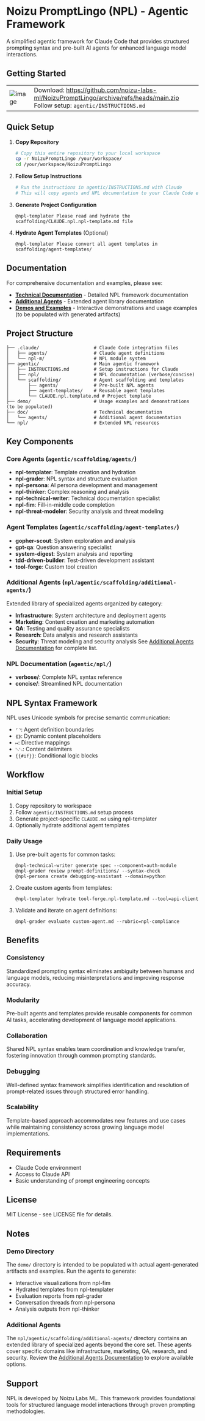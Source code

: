 # Noizu PromptLingo (NPL) - Agentic Framework

A simplified agentic framework for Claude Code that provides structured prompting syntax and pre-built AI agents for enhanced language model interactions.

## Getting Started
|                                                                 |                                          |
| --------------------------------------------------------------- | ---------------------------------------- |
| ![image](https://github.com/noizu-labs-ml/NoizuPromptLingo/assets/6298118/52afeecb-a211-4a56-b03a-8b4c5577e562) | Download: https://github.com/noizu-labs-ml/NoizuPromptLingo/archive/refs/heads/main.zip <br> Follow setup: `agentic/INSTRUCTIONS.md` |

## Quick Setup

1. **Copy Repository**
   ```bash
   # Copy this entire repository to your local workspace
   cp -r NoizuPromptLingo /your/workspace/
   cd /your/workspace/NoizuPromptLingo
   ```

2. **Follow Setup Instructions**
   ```bash
   # Run the instructions in agentic/INSTRUCTIONS.md with Claude
   # This will copy agents and NPL documentation to your Claude Code environment
   ```

3. **Generate Project Configuration**
   ```
   @npl-templater Please read and hydrate the scaffolding/CLAUDE.npl.npl-template.md file
   ```

4. **Hydrate Agent Templates** (Optional)
   ```
   @npl-templater Please convert all agent templates in scaffolding/agent-templates/
   ```

## Documentation

For comprehensive documentation and examples, please see:
- **[Technical Documentation](doc/README.md)** - Detailed NPL framework documentation
- **[Additional Agents](doc/agents/README.md)** - Extended agent library documentation
- **[Demos and Examples](demo/README.md)** - Interactive demonstrations and usage examples (to be populated with generated artifacts)

## Project Structure

```
├── .claude/                    # Claude Code integration files
│   ├── agents/                 # Claude agent definitions
│   └── npl-m/                  # NPL module system
├── agentic/                    # Main agentic framework
│   ├── INSTRUCTIONS.md         # Setup instructions for Claude
│   ├── npl/                    # NPL documentation (verbose/concise)
│   └── scaffolding/            # Agent scaffolding and templates
│       ├── agents/             # Pre-built NPL agents
│       ├── agent-templates/    # Reusable agent templates
│       └── CLAUDE.npl.template.md # Project template
├── demo/                       # Usage examples and demonstrations (to be populated)
├── doc/                        # Technical documentation
│   └── agents/                 # Additional agent documentation
└── npl/                        # Extended NPL resources
```

## Key Components

### Core Agents (`agentic/scaffolding/agents/`)
- **npl-templater**: Template creation and hydration
- **npl-grader**: NPL syntax and structure evaluation  
- **npl-persona**: AI persona development and management
- **npl-thinker**: Complex reasoning and analysis
- **npl-technical-writer**: Technical documentation specialist
- **npl-fim**: Fill-in-middle code completion
- **npl-threat-modeler**: Security analysis and threat modeling

### Agent Templates (`agentic/scaffolding/agent-templates/`)
- **gopher-scout**: System exploration and analysis
- **gpt-qa**: Question answering specialist
- **system-digest**: System analysis and reporting
- **tdd-driven-builder**: Test-driven development assistant
- **tool-forge**: Custom tool creation

### Additional Agents (`npl/agentic/scaffolding/additional-agents/`)
Extended library of specialized agents organized by category:
- **Infrastructure**: System architecture and deployment agents
- **Marketing**: Content creation and marketing automation
- **QA**: Testing and quality assurance specialists
- **Research**: Data analysis and research assistants
- **Security**: Threat modeling and security analysis
See [Additional Agents Documentation](doc/agents/README.md) for complete list.

### NPL Documentation (`agentic/npl/`)
- **verbose/**: Complete NPL syntax reference
- **concise/**: Streamlined NPL documentation

## NPL Syntax Framework

NPL uses Unicode symbols for precise semantic communication:

- `⌜⌝`: Agent definition boundaries
- `⟪⟫`: Dynamic content placeholders  
- `↦`: Directive mappings
- `␂␃`: Content delimiters
- `{{#if}}`: Conditional logic blocks

## Workflow

### Initial Setup
1. Copy repository to workspace
2. Follow `agentic/INSTRUCTIONS.md` setup process
3. Generate project-specific `CLAUDE.md` using npl-templater
4. Optionally hydrate additional agent templates

### Daily Usage
1. Use pre-built agents for common tasks:
   ```
   @npl-technical-writer generate spec --component=auth-module
   @npl-grader review prompt-definitions/ --syntax-check
   @npl-persona create debugging-assistant --domain=python
   ```

2. Create custom agents from templates:
   ```
   @npl-templater hydrate tool-forge.npl-template.md --tool=api-client
   ```

3. Validate and iterate on agent definitions:
   ```
   @npl-grader evaluate custom-agent.md --rubric=npl-compliance
   ```

## Benefits

### Consistency
Standardized prompting syntax eliminates ambiguity between humans and language models, reducing misinterpretations and improving response accuracy.

### Modularity  
Pre-built agents and templates provide reusable components for common AI tasks, accelerating development of language model applications.

### Collaboration
Shared NPL syntax enables team coordination and knowledge transfer, fostering innovation through common prompting standards.

### Debugging
Well-defined syntax framework simplifies identification and resolution of prompt-related issues through structured error handling.

### Scalability
Template-based approach accommodates new features and use cases while maintaining consistency across growing language model implementations.

## Requirements

- Claude Code environment
- Access to Claude API
- Basic understanding of prompt engineering concepts

## License

MIT License - see LICENSE file for details.

## Notes

### Demo Directory
The `demo/` directory is intended to be populated with actual agent-generated artifacts and examples. Run the agents to generate:
- Interactive visualizations from npl-fim
- Hydrated templates from npl-templater
- Evaluation reports from npl-grader
- Conversation threads from npl-persona
- Analysis outputs from npl-thinker

### Additional Agents
The `npl/agentic/scaffolding/additional-agents/` directory contains an extended library of specialized agents beyond the core set. These agents cover specific domains like infrastructure, marketing, QA, research, and security. Review the [Additional Agents Documentation](doc/agents/README.md) to explore available options.

## Support

NPL is developed by Noizu Labs ML. This framework provides foundational tools for structured language model interactions through proven prompting methodologies.